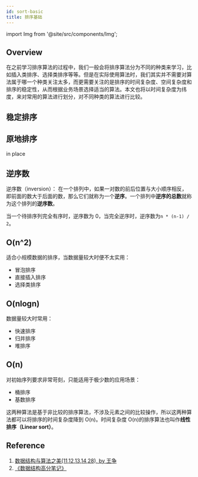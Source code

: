 ```yaml
---
id: sort-basic
title: 排序基础
---
```


import Img from '@site/src/components/Img';

## Overview

在之前学习排序算法的过程中，我们一般会将排序算法分为不同的种类来学习，比如插入类排序、选择类排序等等。但是在实际使用算法时，我们其实并不需要对算法属于哪一个种类关注太多，而更需要关注的是排序的时间复杂度、空间复杂度和排序的稳定性，从而根据业务场景选择适当的算法。本文也将以时间复杂度为纬度，来对常用的算法进行划分，对不同种类的算法进行比较。

## 稳定排序

## 原地排序

in place

## 逆序数

逆序数（inversion）： 在一个排列中，如果一对数的前后位置与大小顺序相反，即前面的数大于后面的数，那么它们就称为一个**逆序**。一个排列中**逆序的总数**就称为这个排列的**逆序数**。

当一个待排序列完全有序时，逆序数为 0，当完全逆序时，逆序数为`n * (n-1) / 2`。

## O(n^2)

适合小规模数据的排序，当数据量较大时便不太实用：

- 冒泡排序
- 直接插入排序
- 选择类排序

## O(nlogn)

数据量较大时常用：

- 快速排序
- 归并排序
- 堆排序

## O(n)

对初始序列要求非常苛刻，只能适用于极少数的应用场景：

- 桶排序
- 基数排序

这两种算法是基于非比较的排序算法，不涉及元素之间的比较操作，所以这两种算法都可以将排序的时间复杂度降到 O(n)。时间复杂度 O(n)的排序算法也叫作**线性排序（Linear sort）**。

## Reference

1. [数据结构与算法之美(11,12,13,14,28), by 王争](https://time.geekbang.org/column/intro/126)
1. [《数据结构高分笔记》](https://book.douban.com/subject/33448923/)
